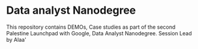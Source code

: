 # Data analyst Nanodegree

 This repository contains DEMOs, Case studies as part of the second Palestine Launchpad with Google, Data Analyst Nanodegree. Session Lead by Alaa' 
